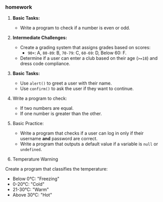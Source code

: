 ### homework

1. **Basic Tasks:**

   - Write a program to check if a number is even or odd.

2. **Intermediate Challenges:**

   - Create a grading system that assigns grades based on scores:
     - `90+`: A, `80-89`: B, `70-79`: C, `60-69`: D, Below 60: F.
   - Determine if a user can enter a club based on their age (`>=18`) and dress code compliance.

3. **Basic Tasks:**

   - Use `alert()` to greet a user with their name.
   - Use `confirm()` to ask the user if they want to continue.

4. Write a program to check:

   - If two numbers are equal.
   - If one number is greater than the other.

5. Basic Practice:

   - Write a program that checks if a user can log in only if their username **and** password are correct.
   - Write a program that outputs a default value if a variable is `null` or `undefined`.

6. Temperature Warning

Create a program that classifies the temperature:

- Below 0°C: "Freezing"
- 0-20°C: "Cold"
- 21-30°C: "Warm"
- Above 30°C: "Hot"
